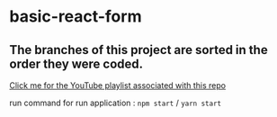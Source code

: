 # basic-react-form
## The branches of this project are sorted in the order they were coded.

[Click me for the YouTube playlist associated with this repo](
https://www.youtube.com/playlist?list=PLN3n1USn4xllZIJyrGvCu5ihs2GoMtk1Q)

run command for run application : `npm start` / `yarn start`


